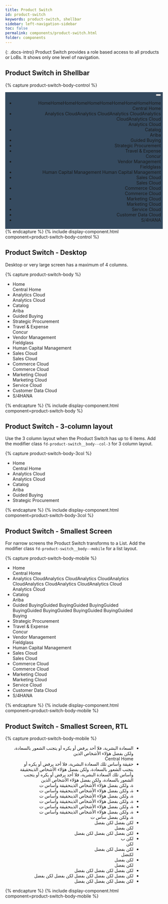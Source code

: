 ```yaml
---
title: Product Switch
id: product-switch
keywords: product-switch, shellbar
sidebar: left-navigation-sidebar
toc: false
permalink: components/product-switch.html
folder: components
---
```


{: .docs-intro}
Product Switch provides a role based access to all products or LoBs. It shows only one level of navigation.

## Product Switch in Shellbar

{% capture product-switch-body-control %}
<div style="background-color: #354A5F;text-align: right;padding: 6px;">
    <div class="fd-product-switch">
        <div class="fd-popover fd-popover--right">
            <div class="fd-popover__control">
                <button class="fd-button--light fd-popover__control fd-product-switch__control sap-icon--grid" 
                    aria-label="Image label" 
                    aria-controls="product-switch-body" 
                    aria-expanded="false" 
                    aria-haspopup="true">
                </button>
            </div>
            <div class="fd-popover__body fd-popover__body--right" aria-hidden="true" id="product-switch-body">
                <div class="fd-product-switch__body">
                    <ul class="fd-product-switch__list">
                        <li class="fd-product-switch__item">
                            <div class="fd-product-switch__icon sap-icon--home"></div>
                            <div class="fd-product-switch__text">
                                <div class="fd-product-switch__title">HomeHomeHomeHomeHomeHomeHomeHomeHomeHome</div>
                                <div class="fd-product-switch__subtitle">Central Home</div>
                            </div>
                        </li>
                        <li class="fd-product-switch__item selected">
                            <div class="fd-product-switch__icon sap-icon--business-objects-experience"></div>
                            <div class="fd-product-switch__text">
                                <div class="fd-product-switch__title">Analytics CloudAnalytics CloudAnalytics CloudAnalytics CloudAnalytics Cloud</div>
                                <div class="fd-product-switch__subtitle">Analytics Cloud</div>
                            </div>
                        </li>
                        <li class="fd-product-switch__item">
                            <div class="fd-product-switch__icon sap-icon--contacts"></div>
                            <div class="fd-product-switch__text">
                                <div class="fd-product-switch__title">Catalog</div>
                                <div class="fd-product-switch__subtitle">Ariba</div>
                            </div>
                        </li>
                        <li class="fd-product-switch__item">
                            <div class="fd-product-switch__icon sap-icon--credit-card"></div>
                            <div class="fd-product-switch__text">
                                <div class="fd-product-switch__title">Guided Buying</div>
                            </div>
                        </li>
                        <li class="fd-product-switch__item">
                            <div class="fd-product-switch__icon sap-icon--cart-3"></div>
                            <div class="fd-product-switch__text">
                                <div class="fd-product-switch__title">Strategic Procurement</div>
                            </div>
                        </li>
                        <li class="fd-product-switch__item">
                            <div class="fd-product-switch__icon sap-icon--flight"></div>
                            <div class="fd-product-switch__text">
                                <div class="fd-product-switch__title">Travel & Expense</div>
                                <div class="fd-product-switch__subtitle">Concur</div>
                            </div>
                        </li>
                        <li class="fd-product-switch__item">
                            <div class="fd-product-switch__icon sap-icon--shipping-status"></div>
                            <div class="fd-product-switch__text">
                                <div class="fd-product-switch__title">Vendor Management</div>
                                <div class="fd-product-switch__subtitle">Fieldglass</div>
                            </div>
                        </li>
                        <li class="fd-product-switch__item">
                            <div class="fd-product-switch__icon sap-icon--customer"></div>
                            <div class="fd-product-switch__text">
                                <div class="fd-product-switch__title">Human Capital Management Human Capital Management</div>
                            </div>
                        </li>
                        <li class="fd-product-switch__item">
                            <div class="fd-product-switch__icon sap-icon--sales-notification"></div>
                            <div class="fd-product-switch__text">
                                <div class="fd-product-switch__title">Sales Cloud</div>
                                <div class="fd-product-switch__subtitle">Sales Cloud</div>
                            </div>
                        </li>
                        <li class="fd-product-switch__item">
                            <div class="fd-product-switch__icon sap-icon--retail-store"></div>
                            <div class="fd-product-switch__text">
                                <div class="fd-product-switch__title">Commerce Cloud</div>
                                <div class="fd-product-switch__subtitle">Commerce Cloud</div>
                            </div>
                        </li>
                        <li class="fd-product-switch__item">
                            <div class="fd-product-switch__icon sap-icon--marketing-campaign"></div>
                            <div class="fd-product-switch__text">
                                <div class="fd-product-switch__title">Marketing Cloud</div>
                                <div class="fd-product-switch__subtitle">Marketing Cloud</div>
                            </div>
                        </li>
                        <li class="fd-product-switch__item">
                            <div class="fd-product-switch__icon sap-icon--family-care"></div>
                            <div class="fd-product-switch__text">
                                <div class="fd-product-switch__title">Service Cloud</div>
                            </div>
                        </li>
                        <li class="fd-product-switch__item">
                            <div class="fd-product-switch__icon sap-icon--customer-briefing"></div>
                            <div class="fd-product-switch__text">
                                <div class="fd-product-switch__title">Customer Data Cloud</div>
                            </div>
                        </li>
                        <li class="fd-product-switch__item">
                            <div class="fd-product-switch__icon sap-icon--batch-payments"></div>
                            <div class="fd-product-switch__text">
                                <div class="fd-product-switch__title">S/4HANA</div>
                            </div>
                        </li>
                    </ul>
                </div>
            </div>
        </div>
    </div>
</div>
{% endcapture %}
{% include display-component.html component=product-switch-body-control %}

<br>

## Product Switch - Desktop
Desktop or very large screen has a maximum of 4 columns.

{% capture product-switch-body %}
<div class="fd-product-switch__body">
    <ul class="fd-product-switch__list">
        <li class="fd-product-switch__item" tabindex="0">
            <div class="fd-product-switch__icon sap-icon--home"></div>
            <div class="fd-product-switch__text">
                <div class="fd-product-switch__title">Home</div>
                <div class="fd-product-switch__subtitle">Central Home</div>
            </div>
        </li>
        <li class="fd-product-switch__item selected" tabindex="0">
            <div class="fd-product-switch__icon sap-icon--business-objects-experience"></div>
            <div class="fd-product-switch__text">
                <div class="fd-product-switch__title">Analytics Cloud</div>
                <div class="fd-product-switch__subtitle">Analytics Cloud</div>
            </div>
        </li>
        <li class="fd-product-switch__item" tabindex="0">
            <div class="fd-product-switch__icon sap-icon--contacts"></div>
            <div class="fd-product-switch__text">
                <div class="fd-product-switch__title">Catalog</div>
                <div class="fd-product-switch__subtitle">Ariba</div>
            </div>
        </li>
        <li class="fd-product-switch__item" tabindex="0">
            <div class="fd-product-switch__icon sap-icon--credit-card"></div>
            <div class="fd-product-switch__text">
                <div class="fd-product-switch__title">Guided Buying</div>
            </div>
        </li>
        <li class="fd-product-switch__item" tabindex="0">
            <div class="fd-product-switch__icon sap-icon--cart-3"></div>
            <div class="fd-product-switch__text">
                <div class="fd-product-switch__title">Strategic Procurement</div>
            </div>
        </li>
        <li class="fd-product-switch__item" tabindex="0">
            <div class="fd-product-switch__icon sap-icon--flight"></div>
            <div class="fd-product-switch__text">
                <div class="fd-product-switch__title">Travel & Expense</div>
                <div class="fd-product-switch__subtitle">Concur</div>
            </div>
        </li>
        <li class="fd-product-switch__item" tabindex="0">
            <div class="fd-product-switch__icon sap-icon--shipping-status"></div>
            <div class="fd-product-switch__text">
                <div class="fd-product-switch__title">Vendor Management</div>
                <div class="fd-product-switch__subtitle">Fieldglass</div>
            </div>
        </li>
        <li class="fd-product-switch__item" tabindex="0">
            <div class="fd-product-switch__icon sap-icon--customer"></div>
            <div class="fd-product-switch__text">
                <div class="fd-product-switch__title">Human Capital Management</div>
            </div>
        </li>
        <li class="fd-product-switch__item" tabindex="0">
            <div class="fd-product-switch__icon sap-icon--sales-notification"></div>
            <div class="fd-product-switch__text">
                <div class="fd-product-switch__title">Sales Cloud</div>
                <div class="fd-product-switch__subtitle">Sales Cloud</div>
            </div>
        </li>
        <li class="fd-product-switch__item" tabindex="0">
            <div class="fd-product-switch__icon sap-icon--retail-store"></div>
            <div class="fd-product-switch__text">
                <div class="fd-product-switch__title">Commerce Cloud</div>
                <div class="fd-product-switch__subtitle">Commerce Cloud</div>
            </div>
        </li>
        <li class="fd-product-switch__item" tabindex="0">
            <div class="fd-product-switch__icon sap-icon--marketing-campaign"></div>
            <div class="fd-product-switch__text">
                <div class="fd-product-switch__title">Marketing Cloud</div>
                <div class="fd-product-switch__subtitle">Marketing Cloud</div>
            </div>
        </li>
        <li class="fd-product-switch__item" tabindex="0">
            <div class="fd-product-switch__icon sap-icon--family-care"></div>
            <div class="fd-product-switch__text">
                <div class="fd-product-switch__title">Service Cloud</div>
            </div>
        </li>
        <li class="fd-product-switch__item" tabindex="0">
            <div class="fd-product-switch__icon sap-icon--customer-briefing"></div>
            <div class="fd-product-switch__text">
                <div class="fd-product-switch__title">Customer Data Cloud</div>
            </div>
        </li>
        <li class="fd-product-switch__item" tabindex="0">
            <div class="fd-product-switch__icon sap-icon--batch-payments"></div>
            <div class="fd-product-switch__text">
                <div class="fd-product-switch__title">S/4HANA</div>
            </div>
        </li>
    </ul>
</div>
{% endcapture %}
{% include display-component.html component=product-switch-body %}

<br>

## Product Switch - 3-column layout
Use the 3 column layout when the Product Switch has up to 6 items. 
Add the modifier class `fd-product-switch__body--col-3` for 3 column layout. 

{% capture product-switch-body-3col %}
<div class="fd-product-switch__body fd-product-switch__body--col-3">
    <ul class="fd-product-switch__list">
        <li class="fd-product-switch__item" tabindex="0">
            <div class="fd-product-switch__icon sap-icon--home"></div>
            <div class="fd-product-switch__text">
                <div class="fd-product-switch__title">Home</div>
                <div class="fd-product-switch__subtitle">Central Home</div>
            </div>
        </li>
        <li class="fd-product-switch__item selected" tabindex="0">
            <div class="fd-product-switch__icon sap-icon--business-objects-experience"></div>
            <div class="fd-product-switch__text">
                <div class="fd-product-switch__title">Analytics Cloud</div>
                <div class="fd-product-switch__subtitle">Analytics Cloud</div>
            </div>
        </li>
        <li class="fd-product-switch__item" tabindex="0">
            <div class="fd-product-switch__icon sap-icon--contacts"></div>
            <div class="fd-product-switch__text">
                <div class="fd-product-switch__title">Catalog</div>
                <div class="fd-product-switch__subtitle">Ariba</div>
            </div>
        </li>
        <li class="fd-product-switch__item" tabindex="0">
            <div class="fd-product-switch__icon sap-icon--credit-card"></div>
            <div class="fd-product-switch__text">
                <div class="fd-product-switch__title">Guided Buying</div>
            </div>
        </li>
        <li class="fd-product-switch__item" tabindex="0">
            <div class="fd-product-switch__icon sap-icon--cart-3"></div>
            <div class="fd-product-switch__text">
                <div class="fd-product-switch__title">Strategic Procurement</div>
            </div>
        </li>
    </ul>
</div>
{% endcapture %}
{% include display-component.html component=product-switch-body-3col %}

<br>

## Product Switch - Smallest Screen
For narrow screens the Product Switch transforms to a List.
Add the modifier class `fd-product-switch__body--mobile` for a list layout.

{% capture product-switch-body-mobile %}
<div style="width:450px;">
    <div class="fd-product-switch__body fd-product-switch__body--mobile">
        <ul class="fd-product-switch__list">
            <li class="fd-product-switch__item" tabindex="0">
                <div class="fd-product-switch__icon sap-icon--home"></div>
                <div class="fd-product-switch__text">
                    <div class="fd-product-switch__title">Home</div>
                    <div class="fd-product-switch__subtitle">Central Home</div>
                </div>
            </li>
            <li class="fd-product-switch__item selected" tabindex="0">
                <div class="fd-product-switch__icon sap-icon--business-objects-experience"></div>
                <div class="fd-product-switch__text">
                    <div class="fd-product-switch__title">Analytics CloudAnalytics CloudAnalytics CloudAnalytics CloudAnalytics CloudAnalytics CloudAnalytics Cloud</div>
                    <div class="fd-product-switch__subtitle">Analytics Cloud</div>
                </div>
            </li>
            <li class="fd-product-switch__item" tabindex="0">
                <div class="fd-product-switch__icon sap-icon--contacts"></div>
                <div class="fd-product-switch__text">
                    <div class="fd-product-switch__title">Catalog</div>
                    <div class="fd-product-switch__subtitle">Ariba</div>
                </div>
            </li>
            <li class="fd-product-switch__item" tabindex="0">
                <div class="fd-product-switch__icon sap-icon--credit-card"></div>
                <div class="fd-product-switch__text">
                    <div class="fd-product-switch__title">Guided BuyingGuided BuyingGuided BuyingGuided BuyingGuided BuyingGuided BuyingGuided BuyingGuided Buying</div>
                </div>
            </li>
            <li class="fd-product-switch__item" tabindex="0">
                <div class="fd-product-switch__icon sap-icon--cart-3"></div>
                <div class="fd-product-switch__text">
                    <div class="fd-product-switch__title">Strategic Procurement</div>
                </div>
            </li>
            <li class="fd-product-switch__item" tabindex="0">
                <div class="fd-product-switch__icon sap-icon--flight"></div>
                <div class="fd-product-switch__text">
                    <div class="fd-product-switch__title">Travel & Expense</div>
                    <div class="fd-product-switch__subtitle">Concur</div>
                </div>
            </li>
            <li class="fd-product-switch__item" tabindex="0">
                <div class="fd-product-switch__icon sap-icon--shipping-status"></div>
                <div class="fd-product-switch__text">
                    <div class="fd-product-switch__title">Vendor Management</div>
                    <div class="fd-product-switch__subtitle">Fieldglass</div>
                </div>
            </li>
            <li class="fd-product-switch__item" tabindex="0">
                <div class="fd-product-switch__icon sap-icon--customer"></div>
                <div class="fd-product-switch__text">
                    <div class="fd-product-switch__title">Human Capital Management</div>
                </div>
            </li>
            <li class="fd-product-switch__item" tabindex="0">
                <div class="fd-product-switch__icon sap-icon--sales-notification"></div>
                <div class="fd-product-switch__text">
                    <div class="fd-product-switch__title">Sales Cloud</div>
                    <div class="fd-product-switch__subtitle">Sales Cloud</div>
                </div>
            </li>
            <li class="fd-product-switch__item" tabindex="0">
                <div class="fd-product-switch__icon sap-icon--retail-store"></div>
                <div class="fd-product-switch__text">
                    <div class="fd-product-switch__title">Commerce Cloud</div>
                    <div class="fd-product-switch__subtitle">Commerce Cloud</div>
                </div>
            </li>
            <li class="fd-product-switch__item" tabindex="0">
                <div class="fd-product-switch__icon sap-icon--marketing-campaign"></div>
                <div class="fd-product-switch__text">
                    <div class="fd-product-switch__title">Marketing Cloud</div>
                    <div class="fd-product-switch__subtitle">Marketing Cloud</div>
                </div>
            </li>
            <li class="fd-product-switch__item" tabindex="0">
                <div class="fd-product-switch__icon sap-icon--family-care"></div>
                <div class="fd-product-switch__text">
                    <div class="fd-product-switch__title">Service Cloud</div>
                </div>
            </li>
            <li class="fd-product-switch__item" tabindex="0">
                <div class="fd-product-switch__icon sap-icon--customer-briefing"></div>
                <div class="fd-product-switch__text">
                    <div class="fd-product-switch__title">Customer Data Cloud</div>
                </div>
            </li>
            <li class="fd-product-switch__item" tabindex="0">
                <div class="fd-product-switch__icon sap-icon--batch-payments"></div>
                <div class="fd-product-switch__text">
                    <div class="fd-product-switch__title">S/4HANA</div>
                </div>
            </li>
        </ul>
    </div>
</div>
{% endcapture %}
{% include display-component.html component=product-switch-body-mobile %}


<br>

## Product Switch - Smallest Screen, RTL

{% capture product-switch-body-mobile %}
<div style="width:450px;" dir="rtl">
    <div class="fd-product-switch__body fd-product-switch__body--mobile">
        <ul class="fd-product-switch__list">
            <li class="fd-product-switch__item" tabindex="0">
                <div class="fd-product-switch__icon sap-icon--home"></div>
                <div class="fd-product-switch__text">
                    <div class="fd-product-switch__title">السعادة البشرية، فلا أحد يرفض أو يكره أو يتجنب الشعور بالسعادة، ولكن بفضل هؤلاء الأشخاص الذين</div>
                    <div class="fd-product-switch__subtitle">Central Home</div>
                </div>
            </li>
            <li class="fd-product-switch__item selected" tabindex="0">
                <div class="fd-product-switch__icon sap-icon--business-objects-experience"></div>
                <div class="fd-product-switch__text">
                    <div class="fd-product-switch__title">حقيقة وأساس تلك السعادة البشرية، فلا أحد يرفض أو يكره أو يتجنب الشعور بالسعادة، ولكن بفضل هؤلاء الأشخاص الذينحقيقة وأساس تلك السعادة البشرية، فلا أحد يرفض أو يكره أو يتجنب الشعور بالسعادة، ولكن بفضل هؤلاء الأشخاص الذين</div>
                    <div class="fd-product-switch__subtitle">ة، ولكن بفضل هؤلاء الأشخاص الذينحقيقة وأساس ت</div>
                </div>
            </li>
            <li class="fd-product-switch__item" tabindex="0">
                <div class="fd-product-switch__icon sap-icon--contacts"></div>
                <div class="fd-product-switch__text">
                    <div class="fd-product-switch__title">ة، ولكن بفضل هؤلاء الأشخاص الذينحقيقة وأساس ت</div>
                    <div class="fd-product-switch__subtitle">ة، ولكن بفضل هؤلاء الأشخاص الذينحقيقة وأساس ت</div>
                </div>
            </li>
            <li class="fd-product-switch__item" tabindex="0">
                <div class="fd-product-switch__icon sap-icon--credit-card"></div>
                <div class="fd-product-switch__text">
                    <div class="fd-product-switch__title">ة، ولكن بفضل هؤلاء الأشخاص الذينحقيقة وأساس ت</div>
                </div>
            </li>
            <li class="fd-product-switch__item" tabindex="0">
                <div class="fd-product-switch__icon sap-icon--cart-3"></div>
                <div class="fd-product-switch__text">
                    <div class="fd-product-switch__title">ة، ولكن بفضل هؤلاء الأشخاص الذينحقيقة وأساس ت</div>
                </div>
            </li>
            <li class="fd-product-switch__item" tabindex="0">
                <div class="fd-product-switch__icon sap-icon--flight"></div>
                <div class="fd-product-switch__text">
                    <div class="fd-product-switch__title">ة، ولكن بفضل هؤلاء الأشخاص الذينحقيقة وأساس ت</div>
                    <div class="fd-product-switch__subtitle">ة، ولكن بفضل ساس ت</div>
                </div>
            </li>
            <li class="fd-product-switch__item" tabindex="0">
                <div class="fd-product-switch__icon sap-icon--shipping-status"></div>
                <div class="fd-product-switch__text">
                    <div class="fd-product-switch__title">لكن بفضل لكن بفضل </div>
                    <div class="fd-product-switch__subtitle">لكن بفضل </div>
                </div>
            </li>
            <li class="fd-product-switch__item" tabindex="0">
                <div class="fd-product-switch__icon sap-icon--customer"></div>
                <div class="fd-product-switch__text">
                    <div class="fd-product-switch__title">لكن بفضل لكن بفضل لكن بفضل </div>
                </div>
            </li>
            <li class="fd-product-switch__item" tabindex="0">
                <div class="fd-product-switch__icon sap-icon--sales-notification"></div>
                <div class="fd-product-switch__text">
                    <div class="fd-product-switch__title">لكن ب</div>
                    <div class="fd-product-switch__subtitle">لكن </div>
                </div>
            </li>
            <li class="fd-product-switch__item" tabindex="0">
                <div class="fd-product-switch__icon sap-icon--retail-store"></div>
                <div class="fd-product-switch__text">
                    <div class="fd-product-switch__title">لكن بفضل لكن بفضل </div>
                    <div class="fd-product-switch__subtitle">لكنضل </div>
                </div>
            </li>
            <li class="fd-product-switch__item" tabindex="0">
                <div class="fd-product-switch__icon sap-icon--marketing-campaign"></div>
                <div class="fd-product-switch__text">
                    <div class="fd-product-switch__title">لكن بفضل </div>
                    <div class="fd-product-switch__subtitle">لكن بفضل </div>
                </div>
            </li>
            <li class="fd-product-switch__item" tabindex="0">
                <div class="fd-product-switch__icon sap-icon--family-care"></div>
                <div class="fd-product-switch__text">
                    <div class="fd-product-switch__title">لكن بفضل لكن بفضل لكن بفضل </div>
                </div>
            </li>
            <li class="fd-product-switch__item" tabindex="0">
                <div class="fd-product-switch__icon sap-icon--customer-briefing"></div>
                <div class="fd-product-switch__text">
                    <div class="fd-product-switch__title">لكن بفضل لكن بفضل لكن بفضل لكن بفضل لكن بفضل </div>
                </div>
            </li>
            <li class="fd-product-switch__item" tabindex="0">
                <div class="fd-product-switch__icon sap-icon--batch-payments"></div>
                <div class="fd-product-switch__text">
                    <div class="fd-product-switch__title">لكن بفضل لكن بفضل لكن بفضل </div>
                </div>
            </li>
        </ul>
    </div>
</div>
{% endcapture %}
{% include display-component.html component=product-switch-body-mobile %}
